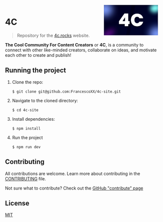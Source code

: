 <img align='right' src='./4c_banner.jpg' alt='4C logo' height='100px'>

# 4C

> Repository for the [4c.rocks](https://www.4c.rocks/) website. 

**The Cool Community For Content Creators** or **4C**, is a community to connect with other like-minded creators, collaborate on ideas, and motivate each other to create and publish!

## Running the project

1.  Clone the repo:

    ```console
    $ git clone git@github.com:FrancescoXX/4c-site.git
    ```

2.  Navigate to the cloned directory:

    ```console
    $ cd 4c-site
    ```

3.  Install dependencies:

    ```console
    $ npm install
    ```

4.  Run the project

    ```console
    $ npm run dev
    ```

## Contributing

All contributions are welcome. Learn more about contributing in the [CONTRIBUTING](./CONTRIBUTING.md) file.

Not sure what to contribute? Check out the [GitHub "contribute" page](https://github.com/FrancescoXX/4c-site/contribute)

## License

[MIT](./LICENSE)
